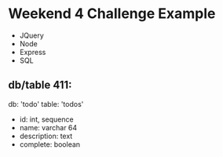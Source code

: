 Weekend 4 Challenge Example
===========================

* JQuery
* Node
* Express
* SQL

db/table 411:
-------------
db: 'todo'
table: 'todos'
* id: int, sequence
* name: varchar 64
* description: text
* complete: boolean
